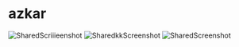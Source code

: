 # azkar

![SharedScriiieenshot](https://github.com/Nour484/Azkar/assets/76661529/f466b04c-5ffc-4e70-94a4-007e9ea80c8a)
![SharedkkScreenshot](https://github.com/Nour484/Azkar/assets/76661529/9a120b81-1774-4e58-9877-b5ba67495c8a)
![SharedScreenshot](https://github.com/Nour484/Azkar/assets/76661529/d61d2a51-fdb7-4b99-958b-49ca7f7b77f6)
